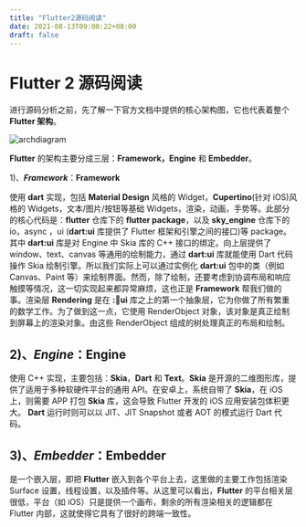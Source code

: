 ```yaml
---
title: "Flutter2源码阅读"
date: 2021-08-13T09:00:22+08:00
draft: false
---
```




# Flutter 2  源码阅读

进行源码分析之前，先了解一下官方文档中提供的核心架构图，它也代表着整个 **Flutter 架构**。

![archdiagram](https://luckly007.oss-cn-beijing.aliyuncs.com/img/archdiagram.png)

 **Flutter** 的架构主要分成三层：**Framework，Engine** 和 **Embedder**。

1)、***Framework***：**Framework**

 使用 **dart** 实现，包括 **Material Design** 风格的 Widget，**Cupertino**(针对 iOS)风格的 Widgets，文本/图片/按钮等基础 Widgets，渲染，动画，手势等。此部分的核心代码是：**flutter** 仓库下的 **flutter package**，以及 **sky_engine** 仓库下的 io，async ，ui (**dart:ui** 库提供了 Flutter 框架和引擎之间的接口)等 package。其中  **dart:ui** 库是对 Engine 中 Skia 库的 C++ 接口的绑定。向上层提供了 window、text、canvas 等通用的绘制能力，通过 **dart:ui** 库就能使用 Dart 代码操作 Skia 绘制引擎。所以我们实际上可以通过实例化 **dart:ui** 包中的类（例如 Canvas、Paint 等）来绘制界面。然而，除了绘制，还要考虑到协调布局和响应触摸等情况，这一切实现起来都异常麻烦，这也正是 **Framework** 帮我们做的事。渲染层 **Rendering** 是在 **::dart:ui** 库之上的第一个抽象层，它为你做了所有繁重的数学工作。为了做到这一点，它使用 RenderObject 对象，该对象是真正绘制到屏幕上的渲染对象。由这些 RenderObject 组成的树处理真正的布局和绘制。

## 2)、***Engine***：**Engine** 

使用 C++ 实现，主要包括：**Skia**，**Dart** 和 **Text**。**Skia** 是开源的二维图形库，提供了适用于多种软硬件平台的通用 API。在安卓上，系统自带了 **Skia**，在 iOS 上，则需要 APP 打包 **Skia** 库，这会导致 Flutter 开发的 iOS 应用安装包体积更大。 **Dart** 运行时则可以以 JIT、JIT Snapshot 或者 AOT 的模式运行 Dart 代码。

## 3)、***Embedder***：**Embedder** 

是一个嵌入层，即把 **Flutter** 嵌入到各个平台上去，这里做的主要工作包括渲染 Surface 设置，线程设置，以及插件等。从这里可以看出，**Flutter** 的平台相关层很低，平台（如 iOS）只是提供一个画布，剩余的所有渲染相关的逻辑都在 Flutter 内部，这就使得它具有了很好的跨端一致性。





